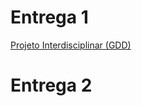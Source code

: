 
# Entrega 1 
[Projeto Interdisciplinar (GDD)](https://github.com/2025-1-MCC1/Projeto9/blob/main/Documentos/Entrega%201/Projeto%20Interdisciplinar%20Jogos%20digitais/GDD-Inglorious.pdf)

# Entrega 2
